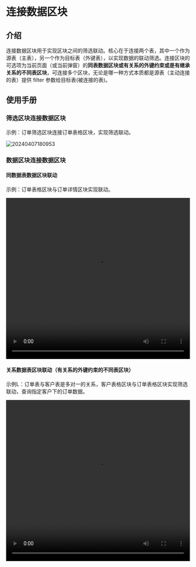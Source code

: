 # 连接数据区块

## 介绍

连接数据区块用于实现区块之间的筛选联动。核心在于连接两个表，其中一个作为源表（主表），另一个作为目标表（外键表），以实现数据的联动筛选。连接区块的可选项为当前页面（或当前弹窗）的**同表数据区块或有关系的外键约束或是有继承关系的不同表区块**，可连接多个区块，无论是哪一种方式本质都是源表（主动连接的表）提供 filter 参数给目标表(被连接的表)。

## 使用手册

### 筛选区块连接数据区块

示例：订单筛选区块连接订单表格区块，实现筛选联动。

![20240407180953](https://nocobase-docs.oss-cn-beijing.aliyuncs.com/20240407180953.png)

### 数据区块连接数据区块

#### 同数据表数据区块联动

示例：订单表格区块与订单详情区块实现联动。

 <video width="100%" height="440" controls>
      <source src="https://nocobase-docs.oss-cn-beijing.aliyuncs.com/20240407161700.mp4" type="video/mp4">
 </video>

#### 关系数据表区块联动（有关系的外键约束的不同表区块）

示例L：订单表与客户表是多对一的关系，客户表格区块与订单表格区块实现筛选联动，查询指定客户下的订单数据。

 <video width="100%" height="440" controls>
      <source src="https://nocobase-docs.oss-cn-beijing.aliyuncs.com/20240407163523.mp4" type="video/mp4">
  </video>
